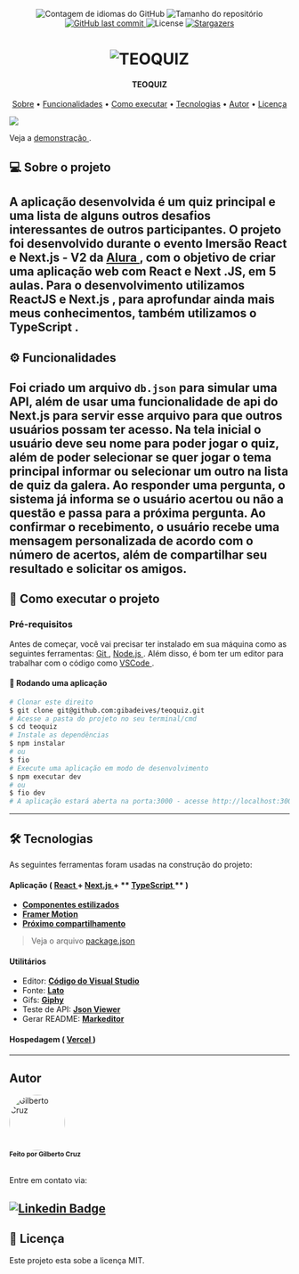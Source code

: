 <p align="center">
  <img alt="Contagem de idiomas do GitHub" src="https://img.shields.io/github/languages/count/gibadeives/teoquiz?color=%2304D361&style=for-the-badge">
  <img alt="Tamanho do repositório" src="https://img.shields.io/github/repo-size/gibadeives/teoquiz?style=for-the-badge">
  <a href="https://github.com/gibadeives/teoquiz/commits/master">
    <img alt="GitHub last commit" src="https://img.shields.io/github/last-commit/gibadeives/teoquiz?style=for-the-badge">
  </a>
   <img alt="License" src="https://img.shields.io/badge/license-MIT-brightgreen?style=for-the-badge">
   <a href="https://github.com/gibadeives/teoquiz/stargazers">
    <img alt="Stargazers" src="https://img.shields.io/github/stars/gibadeives/teoquiz?style=for-the-badge">
  </a>  
</p>
<h1 align="center" style="preenchimento: 50px; fundo: # 333333 ;">
    <img alt="TEOQUIZ" title="#teoquiz" src="https://raw.githubusercontent.com/gibadeives/teoquiz/main/public/logo.png" />
</h1>
<h4 align="center">
	TEOQUIZ
</h4>
<p align="center">
<a href="#--sobre-o-projeto">Sobre</a> •
<a href="#-%EF%B8%8F-funcionalidades">Funcionalidades</a> •
<a href="#--como-executar-o-projeto">Como executar</a> •
<a href="#--tecnologias">Tecnologias</a> •
<a href="#--autor">Autor</a> •
<a href="#--licença">Licença</a>
</p>

![](https://raw.githubusercontent.com/gibadeives/teoquiz/main/public/screenshot.png)

Veja a [ demonstração ](https://teoquiz.gibadeives.vercel.app/).

##  [](https://github.com/gibadeives/teoquiz#--sobre-o-projeto) 💻 Sobre o projeto

A aplicação desenvolvida é um quiz principal e uma lista de alguns outros desafios interessantes de outros participantes.
O projeto foi desenvolvido durante o evento **Imersão React e Next.js - V2** da [ Alura ](https://www.alura.com.br/), com o objetivo de criar uma aplicação web com React e Next .JS, em 5 aulas.
Para o desenvolvimento utilizamos **ReactJS** e **Next.js** , para aprofundar ainda mais meus conhecimentos, também utilizamos o **TypeScript** .
---
##  [](https://github.com/gibadeives/teoquiz#-%EF%B8%8F-funcionalidades) ⚙️ Funcionalidades
Foi criado um arquivo `db.json` para simular uma API, além de usar uma funcionalidade de api do Next.js para servir esse arquivo para que outros usuários possam ter acesso.
Na tela inicial o usuário deve seu nome para poder jogar o quiz, além de poder selecionar se quer jogar o tema principal informar ou selecionar um outro na lista de quiz da galera.
Ao responder uma pergunta, o sistema já informa se o usuário acertou ou não a questão e passa para a próxima pergunta.
Ao confirmar o recebimento, o usuário recebe uma mensagem personalizada de acordo com o número de acertos, além de compartilhar seu resultado e solicitar os amigos.
---
##  [](https://github.com/gibadeives/teoquiz#--como-executar-o-projeto) 🚀 Como executar o projeto
###  Pré-requisitos
Antes de começar, você vai precisar ter instalado em sua máquina como as seguintes ferramentas:
[ Git ](https://git-scm.com), [ Node.js ](https://nodejs.org/en/).
Além disso, é bom ter um editor para trabalhar com o código como [ VSCode ](https://code.visualstudio.com/).
####  🧭 Rodando uma aplicação
```bash
# Clonar este direito
$ git clone git@github.com:gibadeives/teoquiz.git
# Acesse a pasta do projeto no seu terminal/cmd
$ cd teoquiz
# Instale as dependências
$ npm instalar
# ou
$ fio
# Execute uma aplicação em modo de desenvolvimento
$ npm executar dev
# ou
$ fio dev
# A aplicação estará aberta na porta:3000 - acesse http://localhost:3000
```
---
##  [](https://github.com/gibadeives/teoquizaibert/brunoquiz#--tecnologias) 🛠 Tecnologias
As seguintes ferramentas foram usadas na construção do projeto:
#### **Aplicação** ( **[ React ](https://reactjs.org/)** + **[ Next.js ](https://nextjs.org/)** + ** [ TypeScript ](https://www.typescriptlang.org/)** ) 
-  **[ Componentes estilizados ](https://styled-components.com/)**
-  **[ Framer Motion ](https://www.framer.com/motion/)**
-  **[ Próximo compartilhamento ](https://react-icons.github.io/react-icons/)**
> Veja o arquivo [package.json](https://github.com/gibadeives/teoquiz/blob/master/web/package.json)
#### **Utilitários** 
- Editor: **[ Código do Visual Studio ](https://code.visualstudio.com/)**
- Fonte: **[ Lato ](https://fonts.google.com/specimen/Lato?query=lato)**
- Gifs: **[ Giphy ](https://giphy.com/)**
- Teste de API: **[ Json Viewer ](https://github.com/tulios/json-viewer)**
- Gerar README: **[ Markeditor ](https://markeditor.netlify.app/)**
#### **Hospedagem** ( **[ Vercel ](https://vercel.com/)** ) 
---
##  [](https://github.com/gibadeives/teoquiz#--autor) Autor
<img style="border-radius: 50%;" src="https://avatars.githubusercontent.com/u/58277487?v=4" width="100px;" alt="Gilberto Cruz"/>
<br />
<sub><b>Feito por Gilberto Cruz</b></sub></a>
<br />
<br />

Entre em contato via:

[![ Linkedin Badge ](https://img.shields.io/badge/-LinkedIn-blue?style=for-the-badge&logo=Linkedin&logoColor=white&link=https://www.linkedin.com/in/gilberto-cruz-80654139/ )](https://www.linkedin.com/in/gilberto-cruz-80654139/) 
---

##  [](https://github.com/gibadeives/teoquiz#--licença) 📝 Licença
Este projeto esta sobe a licença MIT.